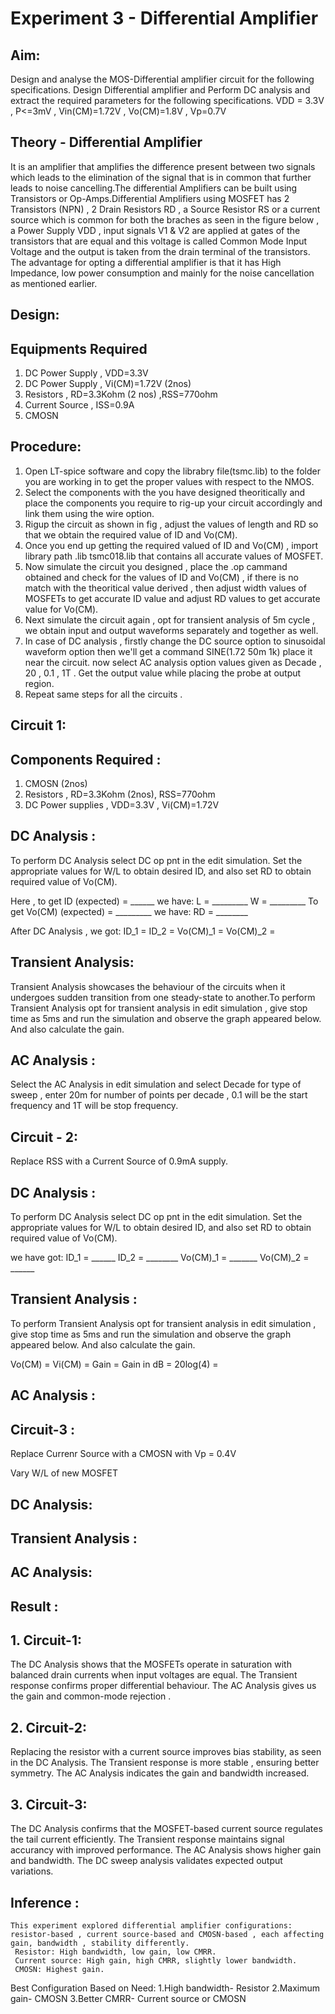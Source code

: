 # Experiment 3 - Differential Amplifier
## Aim:
Design and analyse the MOS-Differential amplifier circuit for the following specifications. Design Differential amplifier and Perform DC analysis and extract the required parameters for the following specifications. VDD = 3.3V , P<=3mV , Vin(CM)=1.72V , Vo(CM)=1.8V , Vp=0.7V

## Theory - Differential Amplifier
It is an amplifier that amplifies the difference present between two signals which leads to the elimination of the signal that is in common that further leads to noise cancelling.The differential Amplifiers can be built using Transistors or Op-Amps.Differential Amplifiers using MOSFET has 2 Transistors (NPN) , 2 Drain Resistors RD , a Source Resistor RS or a current source which is common for both the braches as seen in the figure below , a Power Supply VDD , input signals V1 & V2 are applied at gates of the transistors that are equal and this voltage is called Common Mode Input Voltage and the output is taken from the drain terminal of the transistors. The advantage for opting a differential amplifier is that it has High Impedance, low power consumption and mainly for the noise cancellation as mentioned earlier.




## Design:






## Equipments Required
1. DC Power Supply , VDD=3.3V
2. DC Power Supply , Vi(CM)=1.72V (2nos)
3. Resistors , RD=3.3Kohm (2 nos) ,RSS=770ohm
4. Current Source , ISS=0.9A
5. CMOSN
## Procedure:
1. Open LT-spice software and copy the librabry file(tsmc.lib) to the folder you are working in to get the proper values with respect to the NMOS.
2. Select the components with the you have designed theoritically and place the components you require to rig-up your circuit accordingly and link them using the 
 wire option.
3. Rigup the circuit as shown in fig , adjust the values of length and RD so that we obtain the required value of ID and Vo(CM).
4. Once you end up getting the required valued of ID and Vo(CM) , import library path .lib tsmc018.lib that contains all accurate values of MOSFET.
5. Now simulate the circuit you designed , place the .op cammand obtained and check for the values of ID and Vo(CM) , if there is no match with the theoritical 
 value derived , then adjust width values of MOSFETs to get accurate ID value and adjust RD values to get accurate value for Vo(CM).
6. Next simulate the circuit again , opt for transient analysis of 5m cycle , we obtain input and output waveforms separately and together as well.
7. In case of DC analysis , firstly change the DC source option to sinusoidal waveform option then we'll get a command SINE(1.72 50m 1k) place it near the circuit. now select AC analysis option values given as Decade , 20 , 0.1 , 1T . Get the output value while placing the probe at output region.
8. Repeat same steps for all the circuits .   

## Circuit 1:
## Components Required :
1. CMOSN (2nos)
2. Resistors , RD=3.3Kohm (2nos), RSS=770ohm
3. DC Power supplies , VDD=3.3V , Vi(CM)=1.72V
  










## DC Analysis :
To perform DC Analysis select DC op pnt in the edit simulation. 
Set the appropriate values for W/L to obtain desired ID, and also set RD to obtain required value of Vo(CM).











Here , to get ID (expected) = ______ we have:
L = _________
W = _________
To get Vo(CM) (expected) = _________ we have:
RD = ________












After DC Analysis , we got:
ID_1 =
ID_2 = 
Vo(CM)_1 =
Vo(CM)_2 =

## Transient Analysis:
 Transient Analysis showcases the behaviour of the circuits when it undergoes sudden transition from one steady-state to another.To perform Transient Analysis opt for transient analysis in edit simulation , give stop time as 5ms and run the simulation and observe the graph appeared below. And also calculate the gain.







 ## AC Analysis :
  Select the AC Analysis in edit simulation and select Decade for type of sweep , enter 20m for number of points per decade , 0.1 will be the start frequency and 1T will be stop frequency. 










## Circuit - 2:
 Replace RSS with a Current Source of 0.9mA supply.








 ## DC Analysis :
 To perform DC Analysis select DC op pnt in the edit simulation. 
Set the appropriate values for W/L to obtain desired ID, and also set RD to obtain required value of Vo(CM).













we have got:
ID_1 = ______
ID_2 = ________
Vo(CM)_1 = _______
Vo(CM)_2 = ______
## Transient Analysis :
 To perform Transient Analysis opt for transient analysis in edit simulation , give stop time as 5ms and run the simulation and observe the graph appeared below. And also calculate the gain.













 Vo(CM) = 
 Vi(CM) = 
 Gain = 
 Gain in dB = 20log(4) = 
## AC Analysis :



















## Circuit-3 :
 Replace Currenr Source with a CMOSN with Vp = 0.4V 
















 Vary W/L of new MOSFET 









 ## DC Analysis:














 ## Transient Analysis :
















 ## AC Analysis:




















 ## Result :
## 1. Circuit-1:
   The DC Analysis shows that the MOSFETs operate in saturation with balanced drain currents when input voltages are equal.
   The Transient response confirms proper differential behaviour.
   The AC Analysis gives us the gain and common-mode rejection .
## 2. Circuit-2:
   Replacing the resistor with a current source improves bias stability, as seen in the DC Analysis.
   The Transient response is more stable , ensuring better symmetry.
   The AC Analysis indicates the gain and bandwidth increased.
## 3. Circuit-3:
   The DC Analysis confirms that the MOSFET-based current source regulates the tail current efficiently.
   The Transient response maintains signal accurancy with improved performance.
   The AC Analysis shows higher gain and bandwidth.
   The DC sweep analysis validates expected output variations. 

## Inference :
    This experiment explored differential amplifier configurations: resistor-based , current source-based and CMOSN-based , each affecting gain, bandwidth , stability differently. 
     Resistor: High bandwidth, low gain, low CMRR.
     Current source: High gain, high CMRR, slightly lower bandwidth.
     CMOSN: Highest gain.
Best Configuration Based on Need:
1.High bandwidth- Resistor 
2.Maximum gain- CMOSN 
3.Better CMRR- Current source or CMOSN 

     
   

 














